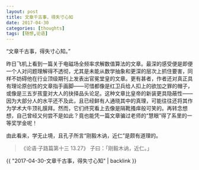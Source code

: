 ```yaml
---
layout: post
title: 文章千古事，得失寸心知
date: 2017-04-30
categories: [thoughts]
tags: [随想,论语]
---
```


“文章千古事，得失寸心知。”

昨日飞机上看到一篇关于电磁场全频率求解数值算法的文章。最深的感受便是即便一个人对问题理解得不透彻，尤其是未能从数学抽象和更深的层次上抓住要害，同样不妨碍他在行业顶级期刊上发表出官冕堂皇的文章。更有甚者，作者还对真正具有理论原创性的文章指手画脚——可惜都像是红卫兵给人扣上的欲加之罪的帽子，或像是三五岁孩童对大人的抉择品头论足。这种文章比皇帝的新装更具隐蔽性——因为大部分人的水平还不及此，且已经鲜有人通晓其中的真理，可能往往还将其作为学术大牛顶礼膜拜。然而，它们终究看上去像是隔靴搔痒般可笑的。再转念想想，自己曾经又何尝不是如此？竟也能凭一篇文章骗过老师的“慧眼”得了系里的一等奖学金呢！

由此看来，学无止境，且孔子所言“刚毅木讷，近仁”是颇有道理的。

> 《论语·子路篇第十三 13.27》 子曰：「刚毅木讷，近仁。」

{{ "2017-04-30-文章千古事，得失寸心知" | backlink }}
